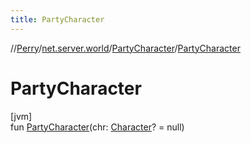 ```yaml
---
title: PartyCharacter
---
```

//[Perry](../../../index.html)/[net.server.world](../index.html)/[PartyCharacter](index.html)/[PartyCharacter](-party-character.html)



# PartyCharacter



[jvm]\
fun [PartyCharacter](-party-character.html)(chr: [Character](../../client/-character/index.html)? = null)




